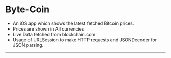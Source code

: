 # Byte-Coin

- An iOS app which shows the latest fetched Bitcoin prices.
- Prices are shown in All currencies
- Live Data fetched from blockchain.com
- Usage of URLSession to make HTTP requests and JSONDecoder for JSON parsing. 
<hr>

